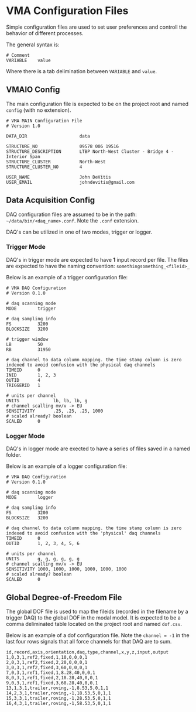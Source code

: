 

# VMA Configuration Files

Simple configuration files are used to set user preferences and controll the behavior of different processes.

The general syntax is:

```
# Comment
VARIABLE    value
```
Where there is a tab delimination between `VARIABLE` and `value`.

## VMAIO Config

The main configuration file is expected to be on the project root and named `config` (with no extension).

    # VMA MAIN Configuration File
    # Version 1.0

    DATA_DIR                    data

    STRUCTURE_NO                09578 006 19516
    STRUCTURE_DESCRIPTION       LTBP North-West Cluster - Bridge 4 - Interior Span
    STRUCTURE_CLUSTER           North-West
    STRUCTURE_CLUSTER_NO        4

    USER_NAME                   John DeVitis
    USER_EMAIL                  johndevitis@gmail.com


## Data Acquisition Config

DAQ configuration files are assumed to be in the path: `~/data/bin/<daq_name>.conf`. Note the `.conf` extension.

DAQ's can be utilized in one of two modes, trigger or logger.

### Trigger Mode

DAQ's in trigger mode are expected to have **1** input record per file. The files are expected to have the naming convention: `somethingsomething_<fileid>_`

Below is an example of a trigger configuration file:

    # VMA DAQ Configuration
    # Version 0.1.0

    # daq scanning mode
    MODE        trigger

    # daq sampling info
    FS          3200
    BLOCKSIZE   3200

    # trigger window
    LB          50
    RB          31950

    # daq channel to data column mapping. the time stamp column is zero indexed to avoid confusion with the physical daq channels
    TIMEID      0
    INID        1, 2, 3
    OUTID       4
    TRIGGERID   1

    # units per channel
    UNITS             lb, lb, lb, g
    # channel scalling mv/v -> EU
    SENSITIVITY       .25, .25, .25, 1000
    # scaled already? boolean
    SCALED      0


### Logger Mode

DAQ's in logger mode are exected to have a series of files saved in a named folder.

Below is an example of a logger configuration file:

    # VMA DAQ Configuration
    # Version 0.1.0

    # daq scanning mode
    MODE        logger

    # daq sampling info
    FS          3200
    BLOCKSIZE   3200

    # daq channel to data column mapping. the time stamp column is zero indexed to avoid confusion with the 'physical' daq channels
    TIMEID      0
    OUTID       1, 2, 3, 4, 5, 6

    # units per channel
    UNITS       g, g, g, g, g, g
    # channel scalling mv/v -> EU
    SENSITIVITY 1000, 1000, 1000, 1000, 1000, 1000
    # scaled already? boolean
    SCALED      0


## Global Degree-of-Freedom File

The global DOF file is used to map the fileids (recorded in the filename by a trigger DAQ) to the global DOF in the modal model. It is expected to be a comma deliminated table located on the project root and named `dof.csv`.

Below is an example of a dof configuration file. Note the `channel = -1` in the last four rows signals that all force channels for that DAQ are to sum.

    id,record,axis,orientation,daq,type,channel,x,y,z,input,output
    1,0,3,1,ref2,fixed,1,10,0,0,0,1
    2,0,3,1,ref2,fixed,2,20,0,0,0,1
    3,0,3,1,ref2,fixed,3,60,0,0,0,1
    7,0,3,1,ref1,fixed,1,8.28,40,0,0,1
    8,0,3,1,ref1,fixed,2,18.28,40,0,0,1
    9,0,3,1,ref1,fixed,3,68.28,40,0,0,1
    13,1,3,1,trailer,roving,-1,8.53,5,0,1,1
    14,2,3,1,trailer,roving,-1,18.53,5,0,1,1
    15,3,3,1,trailer,roving,-1,28.53,5,0,1,1
    16,4,3,1,trailer,roving,-1,58.53,5,0,1,1

